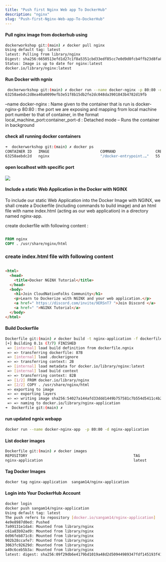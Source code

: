 ```yaml
---
title: "Push first Nginx Web app To DockerHub"
description: "nginx"
slug: "Push-first-Nginx-Web-app-To-DockerHub"
---
```



#### Pull nginx image from dockerhub using 

```sh
dockerworkshop git:(main) ✗ docker pull nginx
Using default tag: latest
latest: Pulling from library/nginx
Digest: sha256:6650513efd1d27c1f8a5351cbd33edf85cc7e0d9d0fcb4ffb23d8fa89b601ba8
Status: Image is up to date for nginx:latest
docker.io/library/nginx:latest
```
#### Run Docker with ngnix 

```sh
 dockerworkshop git:(main) ✗ docker run --name docker-nginx -p 80:80 -d nginx
63258aebdc2d8ea40a0099efb3e51f8b15db2fe2dc048da3901843b4782d19fb
```
–name docker-nginx : Name given to the container that is run is docker-nginx-p 80:80 : the port we are exposing and mapping from local machine port number to that of container, in the format local_machine_port:container_port-d : Detached mode – Runs the container in background

#### check all running docker containers 

```sh
➜  dockerworkshop git:(main) ✗ docker ps
CONTAINER ID   IMAGE                       COMMAND                  CREATED          STATUS          PORTS                NAMES
63258aebdc2d   nginx                       "/docker-entrypoint.…"   55 seconds ago   Up 55 seconds   0.0.0.0:80->80/tcp   docker-nginx
```

#### open localhost with specific port 

![](./images/ngnix.png)

#### Include a static Web Application in the Docker with NGINX

To include our static Web Application into the Docker Image with NGINX, we shall create a Dockerfile (including commands to build image) and an html file with name index.html (acting as our web application) in a directory named nginx-app.

create dockerfile with following content :

```dockerfile

FROM nginx
COPY . /usr/share/nginx/html

```
### create index.html file with following content 

```html

<html>
  <head>
    <title>Docker NGINX Tutorial</title>
  </head>
  <body>
    <h1>Join CloudNativeFolks Community</h1>
    <p>Learn to Dockerize with NGINX and your web application.</p>
    <a href=" https://discord.com/invite/9ERSnT7 ">Join Discord </a>
    <a href=" ">NGINX Tutorial</a>
  </body>
</html>

```

#### Build Dockerfile 

```sh
Dockerfile git:(main) ✗ docker build -t nginx-application -f dockerfile.ngnix .
[+] Building 0.1s (7/7) FINISHED                                                                                                                                                                  
 => [internal] load build definition from dockerfile.ngnix                                                                                                                                   0.0s
 => => transferring dockerfile: 87B                                                                                                                                                          0.0s
 => [internal] load .dockerignore                                                                                                                                                            0.0s
 => => transferring context: 2B                                                                                                                                                              0.0s
 => [internal] load metadata for docker.io/library/nginx:latest                                                                                                                              0.0s
 => [internal] load build context                                                                                                                                                            0.0s
 => => transferring context: 82B                                                                                                                                                             0.0s
 => [1/2] FROM docker.io/library/nginx                                                                                                                                                       0.0s
 => [2/2] COPY . /usr/share/nginx/html                                                                                                                                                       0.0s
 => exporting to image                                                                                                                                                                       0.0s
 => => exporting layers                                                                                                                                                                      0.0s
 => => writing image sha256:54027a144afd33ddd1449b757581c7b554d5411c4b2bac291f5dfbccb85fda41                                                                                                 0.0s
 => => naming to docker.io/library/nginx-application                                                                                                                                         0.0s
➜  Dockerfile git:(main) ✗ 
```


#### run updated ngnix webapp 

```sh
docker run --name docker-nginx-app  -p 80:80 -d nginx-application

```

#### List docker images 

```sh
Dockerfile git:(main) ✗ docker images
REPOSITORY                                                TAG                                                                          IMAGE ID       CREATED         SIZE
nginx-application                                         latest                                                                       e8742ef897ea   2 minutes ago   135MB
```

#### Tag Docker Images 

```sh
docker tag nginx-application  sangam14/nginx-application 

```

#### Login into Your DockerHub Account 

```sh
docker login 
docker push sangam14/nginx-application  
Using default tag: latest
The push refers to repository [docker.io/sangam14/nginx-application]
4e9e8987d0ed: Pushed 
7a99131e1da4: Mounted from library/nginx 
c61a83b92ad9: Mounted from library/nginx 
0d96feb871c8: Mounted from library/nginx 
902b28ccafe7: Mounted from library/nginx 
3063fc92629d: Mounted from library/nginx 
a49c6ceb5b3a: Mounted from library/nginx 
latest: digest: sha256:09f29db6e4179bd1019a48d2d50944989347fdf145193f4165353d5148a902c8 size: 1777

```